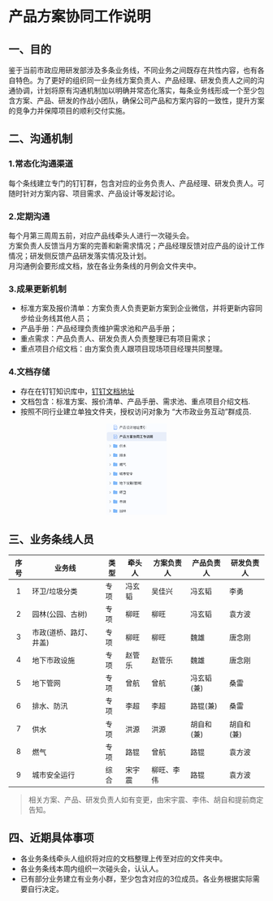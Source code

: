 
# 产品方案协同工作说明
## 一、目的
鉴于当前市政应用研发部涉及多条业务线，不同业务之间既存在共性内容，也有各自特色。为了更好的组织同一业务线方案负责人、产品经理、研发负责人之间的沟通协调，计划将原有沟通机制加以明确并常态化落实，每条业务线形成一个至少包含方案、产品、研发的作战小团队，确保公司产品和方案内容的一致性，提升方案的竞争力并保障项目的顺利交付实施。
## 二、沟通机制
### 1.常态化沟通渠道
每个条线建立专门的钉钉群，包含对应的业务负责人、产品经理、研发负责人。可随时针对方案内容、项目需求、产品设计等发起讨论。
### 2.定期沟通
每个月第三周周五前，对应产品线牵头人进行一次碰头会。  
方案负责人反馈当月方案的完善和新需求情况；产品经理反馈对应产品的设计工作情况；研发侧反馈产品研发落实情况及计划。  
月沟通例会要形成文档，放在各业务条线的月例会文件夹中。
### 3.成果更新机制
- 标准方案及报价清单：方案负责人负责更新方案到企业微信，并将更新内容同步给业务线其他人员；
- 产品手册：产品经理负责维护需求池和产品手册；
- 重点需求：产品负责人、研发负责人负责整理已有项目需求；
- 重点项目介绍文档：由方案负责人跟项目现场项目经理共同整理。
### 4.文档存储
- 存在在钉钉知识库中，[钉钉文档地址](https://alidocs.dingtalk.com/i/team/9JOGOby7qgk9am4Q)
- 文档包含：标准方案、报价清单、产品手册、需求池、重点项目介绍文档.
- 按照不同行业建立单独文件夹，授权访问对象为 “大市政业务互动”群成员.

<center>
<img src="../res/pic/2022-09-29-22-09-53.png" height="180">
</center>


## 三、业务条线人员  

|序号|业务线|类型|牵头人|方案负责人|产品负责人|研发负责人|
|:----:|----|-----|----|----|----|----|
|1|环卫/垃圾分类|专项|冯玄韬|吴佳兴|冯玄韬|李勇|
|2|园林(公园、古树)|专项|柳旺|柳旺|冯玄韬|袁方波|
|3|市政(道桥、路灯、井盖)|专项|柳旺|柳旺|魏雄|唐念刚|
|4|地下市政设施|专项|赵管乐|赵管乐|魏雄|唐念刚|
|5|地下管网|专项|曾航|曾航|冯玄韬(兼)|桑雷|
|6|排水、防汛|专项|李超|李超|路锟(兼)|桑雷|
|7|供水|专项|洪源|洪源|胡自和(兼)|胡自和(兼)|
|8|燃气|专项|路锟|曾航|路锟|袁方波|
|9|城市安全运行|综合|宋宇震|柳旺、李伟|路锟|袁方波|

> 相关方案、产品、研发负责人如有变更，由宋宇震、李伟、胡自和提前商定告知。

## 四、近期具体事项
- 各业务条线牵头人组织将对应的文档整理上传至对应的文件夹中。
- 各业务条线本周内组织一次碰头会，认认人。
- 已有部分业务建立有业务小群，至少包含对应的3位成员。各业务根据实际需要自行决定。
